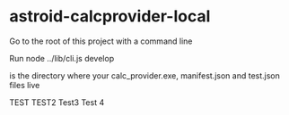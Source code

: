 astroid-calcprovider-local
==========================

Go to the root of this project with a command line

Run node ../lib/cli.js develop <Directory>

<Directory> is the directory where your calc_provider.exe, manifest.json and test.json files live

TEST
TEST2
Test3
Test 4

